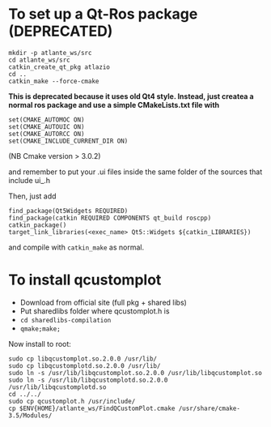 # To set up a Qt-Ros package (DEPRECATED)

``` 
mkdir -p atlante_ws/src
cd atlante_ws/src
catkin_create_qt_pkg atlazio
cd ..
catkin_make --force-cmake
```

**This is deprecated because it uses old Qt4 style. Instead, just createa a normal ros package and use a simple CMakeLists.txt file with**

```
set(CMAKE_AUTOMOC ON)
set(CMAKE_AUTOUIC ON)
set(CMAKE_AUTORCC ON)
set(CMAKE_INCLUDE_CURRENT_DIR ON)
```
(NB Cmake version > 3.0.2)

and remember to put your .ui files inside the same folder of the sources that include ui_<name>.h 

Then, just add
```
find_package(Qt5Widgets REQUIRED)
find_package(catkin REQUIRED COMPONENTS qt_build roscpp)
catkin_package()
target_link_libraries(<exec_name> Qt5::Widgets ${catkin_LIBRARIES})
```

and compile with `catkin_make` as normal.

# To install qcustomplot

* Download from official site (full pkg + shared libs)
* Put sharedlibs folder where qcustomplot.h is
* ``cd sharedlibs-compilation``
* ``qmake;make;``

Now install to root:
```
sudo cp libqcustomplot.so.2.0.0 /usr/lib/
sudo cp libqcustomplotd.so.2.0.0 /usr/lib/
sudo ln -s /usr/lib/libqcustomplot.so.2.0.0 /usr/lib/libqcustomplot.so
sudo ln -s /usr/lib/libqcustomplotd.so.2.0.0 /usr/lib/libqcustomplotd.so
cd ../../
sudo cp qcustomplot.h /usr/include/
cp $ENV{HOME}/atlante_ws/FindQCustomPlot.cmake /usr/share/cmake-3.5/Modules/
```
